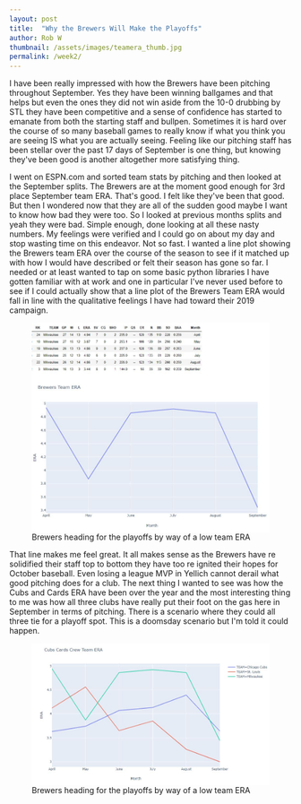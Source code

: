 ```yaml
---
layout: post
title:  "Why the Brewers Will Make the Playoffs"
author: Rob W
thumbnail: /assets/images/teamera_thumb.jpg
permalink: /week2/
---
```

I have been really impressed with how the Brewers have been pitching throughout September.  Yes they have been winning ballgames and that helps but even the ones they did not win aside from the 10-0 drubbing by STL they have been competitive and a sense of confidence has started to emanate from both the starting staff and bullpen.  Sometimes it is hard over the course of so many baseball games to really know if what you think you are seeing IS what you are actually seeing.  Feeling like our pitching staff has been stellar over the past 17 days of September is one thing, but knowing they've been good is another altogether more satisfying thing.

I went on ESPN.com and sorted team stats by pitching and then looked at the September splits.  The Brewers are at the moment good enough for 3rd place September team ERA.  That's good.  I felt like they've been that good.  But then I wondered now that they are all of the sudden good maybe I want to know how bad they were too. So I looked at previous months splits and yeah they were bad.  Simple enough, done looking at all these nasty numbers. My feelings were verified and I could go on about my day and stop wasting time on this endeavor.  Not so fast.  I wanted a line plot showing the Brewers team ERA over the course of the season to see if it matched up with how I would have described or felt their season has gone so far.  I needed or at least wanted to tap on some basic python libraries I have gotten familiar with at work and one in particular I've never used before to see if I could actually show that a line plot of the Brewers Team ERA would fall in line with the qualitative feelings I have had toward their 2019 campaign.

<figure>
  <img src="/assets/images/teamera.JPG" alt="teamera" style="display: block" >
  <figcaption>Brewers heading for the playoffs by way of a low team ERA</figcaption>
  </Figure>

That line makes me feel great.  It all makes sense as the Brewers have re solidified their staff top to bottom they have too re ignited their hopes for October baseball.  Even losing a league MVP in Yellich cannot derail what good pitching does for a club.  The next thing I wanted to see was how the Cubs and Cards ERA have been over the year and the most interesting thing to me was how all three clubs have really put their foot on the gas here in September in terms of pitching.  There is a scenario where they could all three tie for a playoff spot.  This is a doomsday scenario but I'm told it could happen.

<figure>
  <img src="/assets/images/cubscardscrew.JPG" alt="nlcentral" style="display: block" >
  <figcaption>Brewers heading for the playoffs by way of a low team ERA</figcaption>
  </Figure>